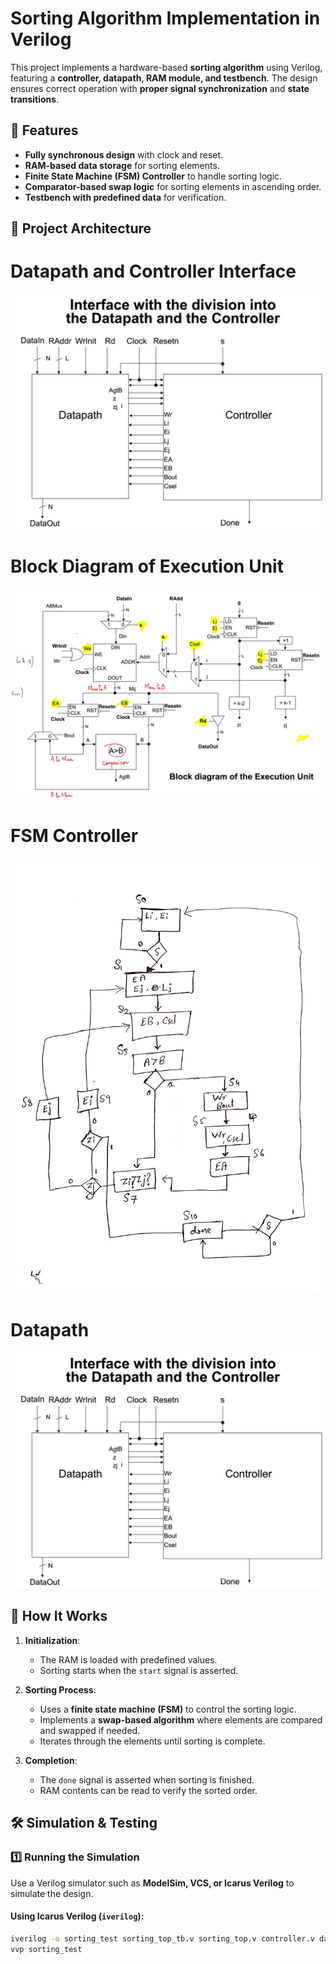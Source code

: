 # Sorting Algorithm Implementation in Verilog

This project implements a hardware-based **sorting algorithm** using Verilog, featuring a **controller, datapath, RAM module, and testbench**. The design ensures correct operation with **proper signal synchronization** and **state transitions**.

## 📌 Features
- **Fully synchronous design** with clock and reset.
- **RAM-based data storage** for sorting elements.
- **Finite State Machine (FSM) Controller** to handle sorting logic.
- **Comparator-based swap logic** for sorting elements in ascending order.
- **Testbench with predefined data** for verification.

## 📁 Project Architecture


# Datapath and Controller Interface
![Datapath](images/datapath.jpeg)

# Block Diagram of Execution Unit
![Block Diagram](images/block.jpeg)

# FSM Controller
![FSM Controller](images/FSM_Controller.jpeg)

# Datapath
![Data Path](images/datapath.jpeg)

## 🚀 How It Works

1. **Initialization**:  
   - The RAM is loaded with predefined values.
   - Sorting starts when the `start` signal is asserted.

2. **Sorting Process**:  
   - Uses a **finite state machine (FSM)** to control the sorting logic.
   - Implements a **swap-based algorithm** where elements are compared and swapped if needed.
   - Iterates through the elements until sorting is complete.

3. **Completion**:  
   - The `done` signal is asserted when sorting is finished.
   - RAM contents can be read to verify the sorted order.

## 🛠️ Simulation & Testing

### **1️⃣ Running the Simulation**
Use a Verilog simulator such as **ModelSim, VCS, or Icarus Verilog** to simulate the design.

#### **Using Icarus Verilog (`iverilog`):**
```sh
iverilog -o sorting_test sorting_top_tb.v sorting_top.v controller.v datapath.v RAM.v
vvp sorting_test
